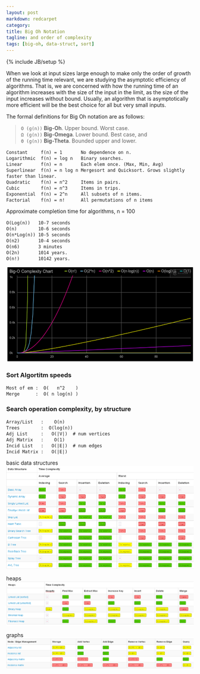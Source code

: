 ```yaml
---
layout: post
markdown: redcarpet
category:
title: Big Oh Notation
tagline: and order of complexity
tags: [big-oh, data-struct, sort]
---
```

{% include JB/setup %}


When we look at input sizes large enough to make only the order of growth of the running time relevant, we are studying the asymptotic efficiency of algorithms. That is, we are concerned with how the running time of an algorithm increases with the size of the input in the limit, as the size of the input increases without bound. Usually, an algorithm that is asymptotically more efficient will be the best choice for all but very small inputs.

The formal definitions for Big Oh notation are as follows:

> `O (g(n))` **Big-Oh**. Upper bound. Worst case.  
> `Ω (g(n))` **Big-Omega**. Lower bound. Best case, and  
> `Θ (g(n))` **Big-Theta**. Bounded upper and lower.  


    Constant     f(n) = 1       No dependence on n.
    Logarithmic  f(n) = log n   Binary searches.
    Linear       f(n) = n       Each elem once. (Max, Min, Avg)
    Superlinear  f(n) = n log n Mergesort and Quicksort. Grows slightly faster than linear.
    Quadratic    f(n) = n^2     Items in pairs. 
    Cubic        f(n) = n^3     Items in trips.
    Exponential  f(n) = 2^n     All subsets of n items.
    Factorial    f(n) = n!      All permutations of n items

Approximate completion time for algorithms, n = 100

    O(Log(n))   10-7 seconds
    O(n)        10-6 seconds
    O(n*Log(n)) 10-5 seconds
    O(n2)       10-4 seconds
    O(n6)       3 minutes
    O(2n)       1014 years.
    O(n!)       10142 years.


![Big Oh Chart][big_oh_chart]


### Sort Algortitm speeds 

    Most of em :  O(   n^2    )
    Merge      :  O( n log(n) )


### Search operation complexity, by structure

    Array/List   :    O(n)
    Trees        :  O(log(n))
    Adj List     :   O(|V|)  # num vertices
    Adj Matrix   :    O(1) 
    Incid List   :   O(|E|)  # num edges
    Incid Matrix :   O(|E|)


basic data structures
![basic structures complexity img][data_sets]

heaps
![heap complexity img][heaps]

graphs
![graphs complexity img][graphs]


[big_oh_chart]: /img/big-oh-chart.png
[data_sets]: /img/complexity-ds.png
[heaps]: /img/complexity-heaps.png
[graphs]: /img/complexity-graphs.png




